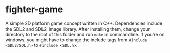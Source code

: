 # fighter-game

A simple 2D platform game concept written in C++. Dependencies include the SDL2 and SDL2_image library. After installing them, change your directory to the root of this folder and run `make` in commandline. If you're on windows, you might have to change the include tags from `#include <SDL2/SDL.h>` to `#include <SDL.h>`.
